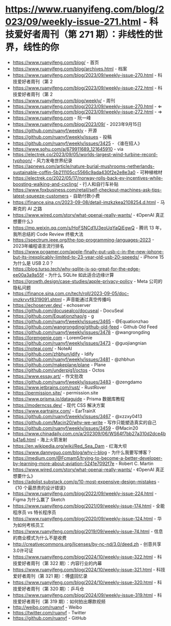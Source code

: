 # https://www.ruanyifeng.com/blog/2023/09/weekly-issue-271.html - 科技爱好者周刊（第 271 期）：非线性的世界，线性的你

- https://www.ruanyifeng.com/blog/ - 首页
- https://www.ruanyifeng.com/blog/archives.html - 档案
- https://www.ruanyifeng.com/blog/2023/09/weekly-issue-270.html - 科技爱好者周刊（第 2
- https://www.ruanyifeng.com/blog/2023/09/weekly-issue-272.html - 科技爱好者周刊（第 2
- https://www.ruanyifeng.com/blog/weekly/ - 周刊
- https://www.ruanyifeng.com/blog/2023/09/weekly-issue-270.html - ⇐
- https://www.ruanyifeng.com/blog/2023/09/weekly-issue-272.html - ⇒
- https://www.ruanyifeng.com - 阮一峰
- https://www.ruanyifeng.com/blog/2023/09/ - 2023年9月15日
- https://github.com/ruanyf/weekly - 开源
- https://github.com/ruanyf/weekly/issues - 投稿
- https://github.com/ruanyf/weekly/issues/3425 - 《谁在招人》
- https://www.sohu.com/a/679911689_121645910 - via
- https://electrek.co/2023/09/05/worlds-largest-wind-turbine-record-typhoon/ - 风力发电世界纪录
- https://apnews.com/article/nature-burial-mushrooms-netherlands-sustainable-coffin-5b211105cc5566c9ada430f2e2e8e3a0 - 可种植棺材
- https://electrek.co/2022/05/17/norway-rolls-back-ev-incentives-while-boosting-walking-and-cycling/ - 行人和自行车补贴
- https://www.foxbusiness.com/retail/self-checkout-machines-ask-tips-latest-squeeze-customers - 自助付款小费
- https://finance.sina.cn/2023-09-08/detail-imzkzkea2108254.d.html - 马斯克的 AI 之路
- https://www.wired.com/story/what-openai-really-wants/ - 《OpenAI 真正想要什么》
- https://mp.weixin.qq.com/s/HoFSNCd1U3eoUqYaQiEgwQ - 腾讯 13 年，我所总结的 Code Review 终极大法
- https://spectrum.ieee.org/the-top-programming-languages-2023 - 2023年编程语言流行排名
- https://www.pcgamer.com/apple-finally-put-usb-c-in-the-new-iphone-but-its-inexplicably-limited-to-23-year-old-usb-20-speeds/ - iPhone 15 为什么是 USB 2.0？
- https://blog.turso.tech/why-sqlite-is-so-great-for-the-edge-ee00a3a9a55f - 为什么 SQLite 如此适合边缘计算
- https://growth.design/case-studies/apple-privacy-policy - Meta 公司的隐私问题
- https://finance.sina.com.cn/tech/roll/2023-09-05/doc-imzkrvvf8319091.shtml - 声音能通过真空传播吗
- https://echoserver.dev/ - echoserver
- https://github.com/docusealco/docuseal - DocuSeal
- https://github.com/Equationzhao/g - g
- https://github.com/ruanyf/weekly/issues/3465 - @Equationzhao
- https://github.com/wangrongding/github-old-feed - Github Old Feed
- https://github.com/ruanyf/weekly/issues/3478 - @wangrongding
- https://loremgenie.com - LoremGenie
- https://github.com/ruanyf/weekly/issues/3473 - @guojiangnian
- https://noteai.com/ - NoteAI
- https://github.com/zhbhun/idify - Idify
- https://github.com/ruanyf/weekly/issues/3481 - @zhbhun
- https://github.com/makeplane/plane - Plane
- https://github.com/underpig1/octos - Octos
- https://www.essay.art/ - 作文批改
- https://github.com/ruanyf/weekly/issues/3483 - @zengdamo
- https://www.jetbrains.com/rust/ - RustRover
- https://permission.site/ - permission.site
- https://www.prisma.io/dataguide - Prisma 数据库教程
- https://moderncss.dev/ - 现代 CSS 解决方案
- https://www.eartrainx.com/ - EarTrainX
- https://github.com/ruanyf/weekly/issues/3467 - @xzzxy0413
- https://github.com/Macin20/why-we-write - 写作只能塑造真实的自己
- https://github.com/ruanyf/weekly/issues/3459 - @Macin20
- https://www.chinadaily.com.cn/a/202309/06/WS64f7bb27a310d2dce4bb41a6.html - 海上火箭发射
- https://en.wikipedia.org/wiki/Red_Sea_Dam - 红海大坝
- https://www.dannyguo.com/blog/why-i-blog - 为什么我要写博客？
- https://medium.com/@Fcmam5/trying-to-become-a-better-developer-by-learning-more-about-aviation-5241e7092f7e - Robert C. Martin
- https://www.wired.com/story/what-openai-really-wants/ - 《OpenAI 真正想要什么》
- https://adplist.substack.com/p/10-most-expensive-design-mistakes - 《10 个最昂贵的设计错误》
- https://www.ruanyifeng.com/blog/2022/09/weekly-issue-224.html - Figma 为什么赢了 Sketch
- https://www.ruanyifeng.com/blog/2021/09/weekly-issue-174.html - 全能程序员 vs 特长程序员
- https://www.ruanyifeng.com/blog/2020/09/weekly-issue-124.html - 华为如何考核员工
- https://www.ruanyifeng.com/blog/2019/09/weekly-issue-74.html - 信息的商业模式为什么不是收费
- http://creativecommons.org/licenses/by-nc-nd/3.0/deed.zh - 创意共享3.0许可证
- https://www.ruanyifeng.com/blog/2024/10/weekly-issue-322.html - 科技爱好者周刊（第 322 期）：内容行业的内幕
- https://www.ruanyifeng.com/blog/2024/10/weekly-issue-321.html - 科技爱好者周刊（第 321 期）：傅盛回忆录
- https://www.ruanyifeng.com/blog/2024/10/weekly-issue-320.html - 科技爱好者周刊（第 320 期）：乒乓仓
- https://www.ruanyifeng.com/blog/2024/09/weekly-issue-319.html - 科技爱好者周刊（第 319 期）：如何拍出爆款视频
- http://weibo.com/ruanyf - Weibo
- https://twitter.com/ruanyf - Twitter
- https://github.com/ruanyf - GitHub